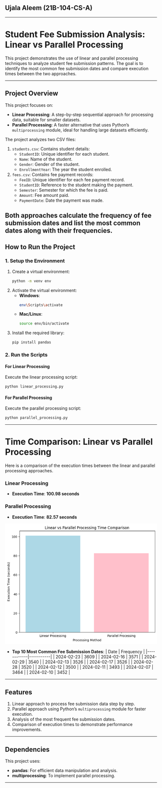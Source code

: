 
## **Ujala Aleem (21B-104-CS-A)**
---
# Student Fee Submission Analysis: Linear vs Parallel Processing

This project demonstrates the use of linear and parallel processing techniques to analyze student fee submission patterns. The goal is to identify the most common fee submission dates and compare execution times between the two approaches.

---
## **Project Overview**

This project focuses on:
- **Linear Processing**: A step-by-step sequential approach for processing data, suitable for smaller datasets.
- **Parallel Processing**: A faster alternative that uses Python’s `multiprocessing` module, ideal for handling large datasets efficiently.

The project analyzes two CSV files:
1. `students.csv`: Contains student details:
   - `StudentID`: Unique identifier for each student.
   - `Name`: Name of the student.
   - `Gender`: Gender of the student.
   - `EnrollmentYear`: The year the student enrolled.
2. `fees.csv`: Contains fee payment records:
   - `FeeID`: Unique identifier for each fee payment record.
   - `StudentID`: Reference to the student making the payment.
   - `Semester`: Semester for which the fee is paid.
   - `Amount`: Fee amount paid.
   - `PaymentDate`: Date the payment was made.

Both approaches calculate the frequency of fee submission dates and list the most common dates along with their frequencies.
---

## **How to Run the Project**

### **1. Setup the Environment**
1. Create a virtual environment:
   ```bash
   python -m venv env
   ```
2. Activate the virtual environment:
   - **Windows**:
     ```bash
     env\Scripts\activate
     ```
   - **Mac/Linux**:
     ```bash
     source env/bin/activate
     ```
3. Install the required library:
   ```bash
   pip install pandas
   ```

### **2. Run the Scripts**

#### **For Linear Processing**
Execute the linear processing script:
```bash
python linear_processing.py
```

#### **For Parallel Processing**
Execute the parallel processing script:
```bash
python parallel_processing.py
```

---

# Time Comparison: Linear vs Parallel Processing

Here is a comparison of the execution times between the linear and parallel processing approaches.
### **Linear Processing**
- **Execution Time**: **100.98 seconds**
### **Parallel Processing**
- **Execution Time**: **82.57 seconds**

![Time Comparison](assets/processing_time_comparison.png)

- **Top 10 Most Common Fee Submission Dates**:
  | Date       | Frequency |
  |------------|-----------|
  | 2024-02-23 | 3609      |
  | 2024-02-16 | 3571      |
  | 2024-02-29 | 3540      |
  | 2024-02-13 | 3526      |
  | 2024-02-17 | 3526      |
  | 2024-02-28 | 3520      |
  | 2024-02-12 | 3500      |
  | 2024-02-11 | 3493      |
  | 2024-02-07 | 3464      |
  | 2024-02-10 | 3452      |

---

## **Features**
1. Linear approach to process fee submission data step by step.
2. Parallel approach using Python’s `multiprocessing` module for faster execution.
3. Analysis of the most frequent fee submission dates.
4. Comparison of execution times to demonstrate performance improvements.

---

## **Dependencies**
This project uses:
- **pandas**: For efficient data manipulation and analysis.
- **multiprocessing**: To implement parallel processing.

---
